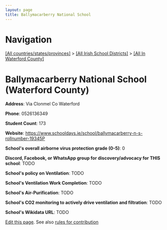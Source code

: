 ```yaml
---
layout: page
title: Ballymacarberry National School
---
```

# Navigation

[[All countries/states/provinces]](../../..) > [[All Irish School Districts]](../..) > [[All In Waterford County]](..)

# Ballymacarberry National School (Waterford County)

**Address**: Via Clonmel Co Waterford

**Phone**: 0526136349

**Student Count**: 173

**Website**: <https://www.schooldays.ie/school/ballymacarberry-n-s-rollnumber-19345P>

**School's overall airborne virus protection grade (0-5)**: 0

**Discord, Facebook, or WhatsApp group for discovery/advocacy for THIS school**: TODO

**School's policy on Ventilation**: TODO

**School's Ventilation Work Completion**: TODO

**School's Air-Purification**: TODO

**School's CO2 monitoring to actively drive ventilation and filtration**: TODO

**School's Wikidata URL**: TODO


[Edit this page](https://github.com/ventilate-schools/Ireland/edit/main/./Waterford_County/Ballymacarberry_National_School.md). See also [rules for contribution](../../../contribution-rules/)
